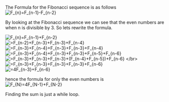 The Formula for the Fibonacci sequence is as follows </br>
![F_{n}=F_{n-1}-F_{n-2}](https://render.githubusercontent.com/render/math?math=F_%7Bn%7D%3DF_%7Bn-1%7D-F_%7Bn-2%7D) </br>

By looking at the Fibonacci sequence we can see that the even numbers are when n is divisible by 3. So lets rewrite the formula.

![F_{n}=F_{n-1}+F_{n-2}](https://render.githubusercontent.com/render/math?math=F_%7Bn%7D%3DF_%7Bn-1%7D%2BF_%7Bn-2%7D)</br>
![=F_{n-2}+F_{n-3}+F_{n-3}+F_{n-4}](https://render.githubusercontent.com/render/math?math=%3DF_%7Bn-2%7D%2BF_%7Bn-3%7D%2BF_%7Bn-3%7D%2BF_%7Bn-4%7D)</br>
![=F_{n-3}+F_{n-4}+F_{n-3}+F_{n-3}+F_{n-4}](https://render.githubusercontent.com/render/math?math=%3DF_%7Bn-3%7D%2BF_%7Bn-4%7D%2BF_%7Bn-3%7D%2BF_%7Bn-3%7D%2BF_%7Bn-4%7D)</br>
![=F_{n-3}+F_{n-4}+F_{n-3}+F_{n-3}+F_{n-5}+F_{n-6}](https://render.githubusercontent.com/render/math?math=%3DF_%7Bn-3%7D%2BF_%7Bn-4%7D%2BF_%7Bn-3%7D%2BF_%7Bn-3%7D%2BF_%7Bn-5%7D%2BF_%7Bn-6%7D) </br>
![=F_{n-3}+F_{n-3}+F_{n-3}+(F_{n-4}+F_{n-5})+F_{n-6}](https://render.githubusercontent.com/render/math?math=%3DF_%7Bn-3%7D%2BF_%7Bn-3%7D%2BF_%7Bn-3%7D%2B(F_%7Bn-4%7D%2BF_%7Bn-5%7D)%2BF_%7Bn-6%7D) </br>
![=F_{n-3}+F_{n-3}+F_{n-3}+F_{n-3}+F_{n-6}](https://render.githubusercontent.com/render/math?math=%3DF_%7Bn-3%7D%2BF_%7Bn-3%7D%2BF_%7Bn-3%7D%2BF_%7Bn-3%7D%2BF_%7Bn-6%7D) </br>
![=4F_{n-3}+F_{n-6}](https://render.githubusercontent.com/render/math?math=%3D4F_%7Bn-3%7D%2BF_%7Bn-6%7D) </br>

hence the formula for only the even numbers is</br>
![F_{N}=4F_{N-1}+F_{N-2}](https://render.githubusercontent.com/render/math?math=F_%7BN%7D%3D4F_%7BN-1%7D%2BF_%7BN-2%7D) </br>

Finding the sum is just a while loop.
